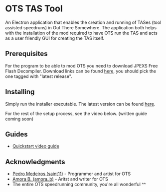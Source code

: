 # OTS TAS Tool
An Electron application that enables the creation and running of TASes (tool assisted speedruns) in Out There Somewhere. The application both helps with the installation of the mod required to have OTS run the TAS and acts as a user friendly GUI for creating the TAS itself.
## Prerequisites
For the program to be able to mod OTS you need to download JPEXS Free Flash Decompiler. Download links can be found [here](https://github.com/jindrapetrik/jpexs-decompiler/releases), you should pick the one tagged with "latest release".
## Installing
Simply run the installer executable. The latest version can be found [here](release/OTS%20TAS%20Tool%20Setup%201.0.0.exe).

For the rest of the setup process, see the video below. (written guide coming soon)

## Guides
- [Quickstart video guide](https://youtu.be/4N5AKRqA6u0)

## Acknowledgments

* [Pedro Medeiros (saint11)](https://twitter.com/saint11) - Programmer and artist for OTS
* [Amora B. (amora_b)](https://twitter.com/amora_b) - Aritst and writer for OTS
* The entire OTS speedrunning community, you're all wonderful ^^
